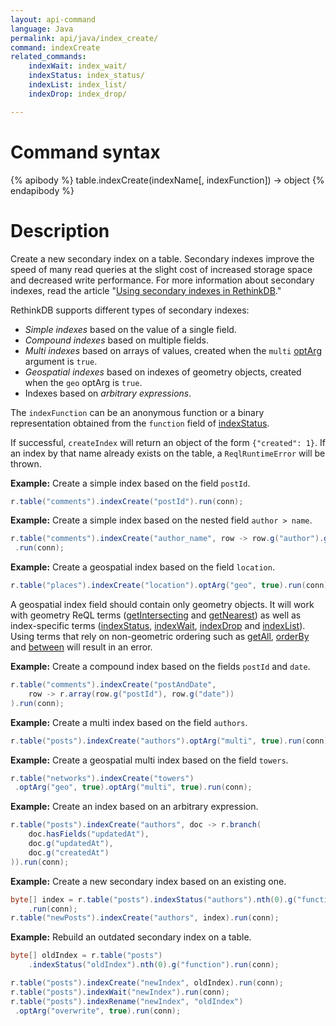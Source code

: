 ```yaml
---
layout: api-command
language: Java
permalink: api/java/index_create/
command: indexCreate
related_commands:
    indexWait: index_wait/
    indexStatus: index_status/
    indexList: index_list/
    indexDrop: index_drop/

---
```


# Command syntax #

{% apibody %}
table.indexCreate(indexName[, indexFunction]) &rarr; object
{% endapibody %}

# Description #

Create a new secondary index on a table. Secondary indexes improve the speed of many read queries at the slight cost of increased storage space and decreased write performance. For more information about secondary indexes, read the article "[Using secondary indexes in RethinkDB](/docs/secondary-indexes/)."

RethinkDB supports different types of secondary indexes:

- *Simple indexes* based on the value of a single field.
- *Compound indexes* based on multiple fields.
- *Multi indexes* based on arrays of values, created when the `multi` [optArg](/api/java/optarg) argument is `true`.
- *Geospatial indexes* based on indexes of geometry objects, created when the `geo` optArg is `true`.
- Indexes based on *arbitrary expressions*.

The `indexFunction` can be an anonymous function or a binary representation obtained from the `function` field of [indexStatus](/api/java/index_status).

If successful, `createIndex` will return an object of the form `{"created": 1}`. If an index by that name already exists on the table, a `ReqlRuntimeError` will be thrown.

__Example:__ Create a simple index based on the field `postId`.

```java
r.table("comments").indexCreate("postId").run(conn);
```

__Example:__ Create a simple index based on the nested field `author > name`.


```java
r.table("comments").indexCreate("author_name", row -> row.g("author").g("name"))
 .run(conn);
```

__Example:__ Create a geospatial index based on the field `location`.

```java
r.table("places").indexCreate("location").optArg("geo", true).run(conn);
```

A geospatial index field should contain only geometry objects. It will work with geometry ReQL terms ([getIntersecting](/api/java/get_intersecting/) and [getNearest](/api/java/get_nearest/)) as well as index-specific terms ([indexStatus](/api/java/index_status), [indexWait](/api/java/index_wait), [indexDrop](/api/java/index_drop) and [indexList](/api/java/index_list)). Using terms that rely on non-geometric ordering such as [getAll](/api/java/get_all/), [orderBy](/api/java/order_by/) and [between](/api/java/between/) will result in an error.

__Example:__ Create a compound index based on the fields `postId` and `date`.

```java
r.table("comments").indexCreate("postAndDate",
    row -> r.array(row.g("postId"), row.g("date"))
).run(conn);
```

__Example:__ Create a multi index based on the field `authors`.

```java
r.table("posts").indexCreate("authors").optArg("multi", true).run(conn);
```

__Example:__ Create a geospatial multi index based on the field `towers`.

```java
r.table("networks").indexCreate("towers")
 .optArg("geo", true).optArg("multi", true).run(conn);
```

__Example:__ Create an index based on an arbitrary expression.

```java
r.table("posts").indexCreate("authors", doc -> r.branch(
    doc.hasFields("updatedAt"),
    doc.g("updatedAt"),
    doc.g("createdAt")
)).run(conn);
```

__Example:__ Create a new secondary index based on an existing one.

```java
byte[] index = r.table("posts").indexStatus("authors").nth(0).g("function")
    .run(conn);
r.table("newPosts").indexCreate("authors", index).run(conn);
```

__Example:__ Rebuild an outdated secondary index on a table.

```java
byte[] oldIndex = r.table("posts")
    .indexStatus("oldIndex").nth(0).g("function").run(conn);

r.table("posts").indexCreate("newIndex", oldIndex).run(conn);
r.table("posts").indexWait("newIndex").run(conn);
r.table("posts").indexRename("newIndex", "oldIndex")
 .optArg("overwrite", true).run(conn);
```
